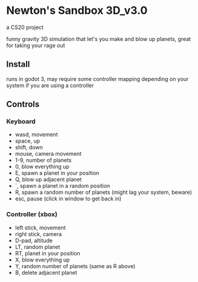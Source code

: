 # Newton's Sandbox 3D_v3.0
a CS20 project

funny gravity 3D simulation that let's you make and blow up planets, great for taking your rage out

## Install

runs in godot 3, may require some controller mapping depending on your system if you are using a controller

## Controls

### Keyboard

- wasd, movement
- space, up
- shift, down
- mouse, camera movement
- 1-9, number of planets
- 0, blow everything up
- E, spawn a planet in your position
- Q, blow up adjacent planet
- `, spawn a planet in a random position
- R, spawn a random number of planets (might lag your system, beware)
- esc, pause (click in window to get back in)

### Controller (xbox)

- left stick, movement
- right stick, camera
- D-pad, altitude
- LT, random planet
- RT, planet in your position
- X, blow everything up
- Y, random number of planets (same as R above)
- B, delete adjacent planet
